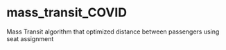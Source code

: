 # mass_transit_COVID
Mass Transit algorithm that optimized distance between passengers using seat assignment
